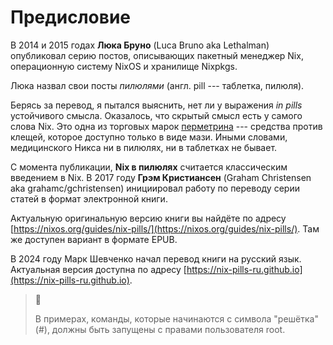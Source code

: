 # Предисловие

В 2014 и 2015 годах **Люка Бруно** (Luca Bruno aka Lethalman) опубликовал серию постов, описывающих пакетный менеджер Nix, операционную систему NixOS и хранилище Nixpkgs.

Люка назвал свои посты *пилюлями* (англ. pill --- таблетка, пилюля).

Берясь за перевод, я пытался выяснить, нет ли у выражения *in pills* устойчивого смысла.
Оказалось, что скрытый смысл есть у самого слова Nix.
Это одна из торговых марок [перметрина](https://ru.wikipedia.org/wiki/%D0%9F%D0%B5%D1%80%D0%BC%D0%B5%D1%82%D1%80%D0%B8%D0%BD) --- средства против клещей, которое доступно только в виде мази.
Иными словами, медицинского Никса ни в пилюлях, ни в таблетках не бывает.

С момента публикации, **Nix в пилюлях** считается классическим введением в Nix. В 2017 году **Грэм Кристиансен** (Graham Christensen aka grahamc/gchristensen) инициировал работу по переводу серии статей в формат электронной книги.

Актуальную оригинальную версию книги вы найдёте по адресу [https://nixos.org/guides/nix-pills/](https://nixos.org/guides/nix-pills/).
Там же доступен вариант в формате EPUB.

В 2024 году Марк Шевченко начал перевод книги на русский язык.
Актуальная версия доступна по адресу [https://nix-pills-ru.github.io](https://nix-pills-ru.github.io).

> 🔵
>
> В примерах, команды, которые начинаются с символа "решётка" (#), должны быть запущены с правами пользователя root.
